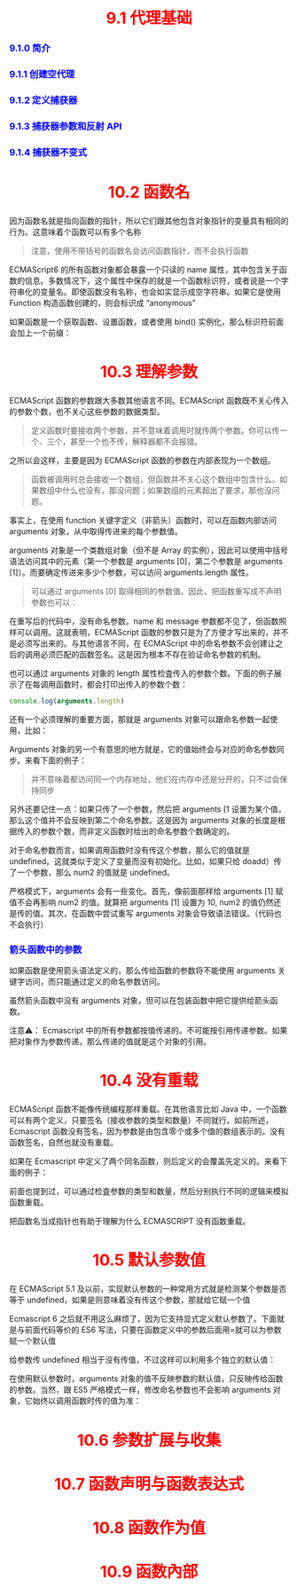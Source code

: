 <h1 align="center"><font color = 'red'>9.1 代理基础 </font></h1>
<h3 align="center"></h3>



<h3><font color = "blue">9.1.0 简介 </font></h3>

<h3><font color = "blue">9.1.1 创建空代理 </font></h3>

<h3><font color = "blue">9.1.2 定义捕获器 </font></h3>

<h3><font color = "blue">9.1.3 捕获器参数和反射 API</font></h3>

<h3><font color = "blue">9.1.4 捕获器不变式 </font></h3>

<h1 align="center"><font color = 'red'>10.2 函数名 </font></h1>
<h3 align="center"></h3>

因为函数名就是指向函数的指针，所以它们跟其他包含对象指针的变量具有相同的行为。这意味着个函数可以有多个名称

> 注意，使用不带括号的函数名会访问函数指针，而不会执行函数

ECMAScript6 的所有函数对象都会暴露一个只读的 name 属性，其中包含关于函数的信息。多数情况下，这个属性中保存的就是一个函数标识符，或者说是一个字符串化的变量名。即使函数没有名称，也会如实显示成空字符串。如果它是使用 Function 构造函数创建的，则会标识成 “anonymous"

如果函数是一个获取函数、设置函数，或者使用 bind() 实例化，那么标识符前面会加上一个前缀：



<h1 align="center"><font color = 'red'>10.3 理解参数 </font></h1>
<h3 align="center"></h3>

ECMAScript  函数的参数跟大多数其他语言不同。ECMAScript 函数既不关心传入的参数个数，也不关心这些参数的数据类型。

> 定义函数时要接收两个参数，并不意味着调用时就传两个参数。你可以传一个、三个，甚至一个也不传，解释器都不会报错。

之所以会这样，主要是因为 ECMAScript 函数的参数在内部表现为一个数组。

> 函数被调用时总会接收一个数组，但函数并不关心这个数组中包含什么。如果数组中什么也没有，那没问题；如果数组的元素超出了要求，那也没问题。

事实上，在使用 function 关键字定义（非箭头）函数时，可以在函数内部访问 arguments 对象，从中取得传进来的每个参数值。

arguments 对象是一个类数组对象（但不是 Array 的实例），因此可以使用中括号语法访问其中的元素（第一个参数是 arguments [0]，第二个参数是 arguments [1]）。而要确定传进来多少个参数，可以访问 arguments.length 属性。

> 可以通过 arguments [0] 取得相同的参数值。因此，把函数重写成不声明参数也可以：

在重写后的代码中，没有命名参数。name 和 message 参数都不见了，但函数照样可以调用。这就表明，ECMAScript 函数的参数只是为了方便才写出来的，并不是必须写出来的。与其他语言不同，在  ECMAScript 中的命名参数不会创建让之后的调用必须匹配的函数签名。这是因为根本不存在验证命名参数的机制。

也可以通过 arguments 对象的 length 属性检査传入的参数个数。下面的例子展示了在每调用函数时，都会打印出传入的参数个数：

```javascript
console.log(arguments.length)
```

还有一个必须理解的重要方面，那就是 arguments 对象可以跟命名参数一起使用，比如：

Arguments 对象的另一个有意思的地方就是，它的值始终会与对应的命名参数同步。来看下面的例子：

> 并不意味着都访问同一个内存地址，他们在内存中还是分开的，只不过会保持同步

另外还要记住一点：如果只传了一个参数，然后把 arguments [1 设置为某个值，那么这个值并不会反映到第二个命名参数。这是因为 arguments 对象的长度是根据传入的参数个数，而非定义函数时给出的命名参数个数确定的。

对于命名参数而言，如果调用函数时没有传这个参数，那么它的值就是 undefined。这就类似于定义了变量而没有初始化。比如，如果只给 doadd）传了一个参数，那么 num2 的值就是 undefined。

严格模式下，arguments 会有一些变化。首先，像前面那样给 arguments [1] 赋值不会再影响 num2 的值。就算把 arguments [1] 设置为 10, num2 的值仍然还是传的值。其次，在函数中尝试重写  arguments 对象会导致语法错误。（代码也不会执行）



<h3><font color = "blue">箭头函数中的参数 </font></h3>

如果函数是使用箭头语法定义的，那么传给函数的参数将不能使用 arguments 关键字访问，而只能通过定义的命名参数访问。

虽然箭头函数中没有 arguments 对象，但可以在包装函数中把它提供给箭头函数。

注意⚠️： Ecmascript 中的所有参数都按值传递的。不可能按引用传递参数。如果把对象作为参数传递，那么传递的值就是这个对象的引用。

<h1 align="center"><font color = 'red'>10.4 没有重载 </font></h1>
<h3 align="center"></h3>

ECMAScript 函数不能像传统编程那样重载。在其他语言比如 Java 中，一个函数可以有两个定义，只要签名（接收参数的类型和数量）不同就行。如前所述，Ecmascript 函数没有签名，因为参数是由包含零个或多个值的数组表示的。没有函数签名，自然也就没有重载。

如果在 Ecmascript 中定义了两个同名函数，则后定义的会覆盖先定义的。来看下面的例子：

前面也提到过，可以通过检査参数的类型和数量，然后分别执行不同的逻辑来模拟函数重载。

把函数名当成指针也有助于理解为什么 ECMASCRIPT 没有函数重载。

<h1 align="center"><font color = 'red'>10.5 默认参数值 </font></h1>
<h3 align="center"></h3>

在 ECMAScript 5.1 及以前，实现默认参数的一种常用方式就是检测某个参数是否等于 undefined，如果是则意味着没有传这个参数，那就给它赋一个值

Ecmascript 6 之后就不用这么麻烦了，因为它支持显式定义默认参数了。下面就是与前面代码等价的 ES6 写法，只要在函数定义中的参数后面用=就可以为参数赋一个默认值

给参数传 undefined 相当于没有传值，不过这样可以利用多个独立的默认值：

在使用默认参数时，arguments 对象的值不反映参数的默认值，只反映传给函数的参数。当然，跟 ES5 严格模式一样，修改命名参数也不会影响 arguments 对象，它始终以调用函数时传的值为准：

<h1 align="center"><font color = 'red'>10.6 参数扩展与收集 </font></h1>
<h3 align="center"></h3>

<h1 align="center"><font color = 'red'>10.7 函数声明与函数表达式 </font></h1>
<h3 align="center"></h3>

<h1 align="center"><font color = 'red'>10.8 函数作为值 </font></h1>
<h3 align="center"></h3>

<h1 align="center"><font color = 'red'>10.9 函数內部 </font></h1>
<h3 align="center"></h3>

